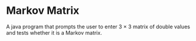 <h1>Markov Matrix</h1>
A java program that prompts the user to enter 3 × 3 matrix of double values and
tests whether it is a Markov matrix. 
